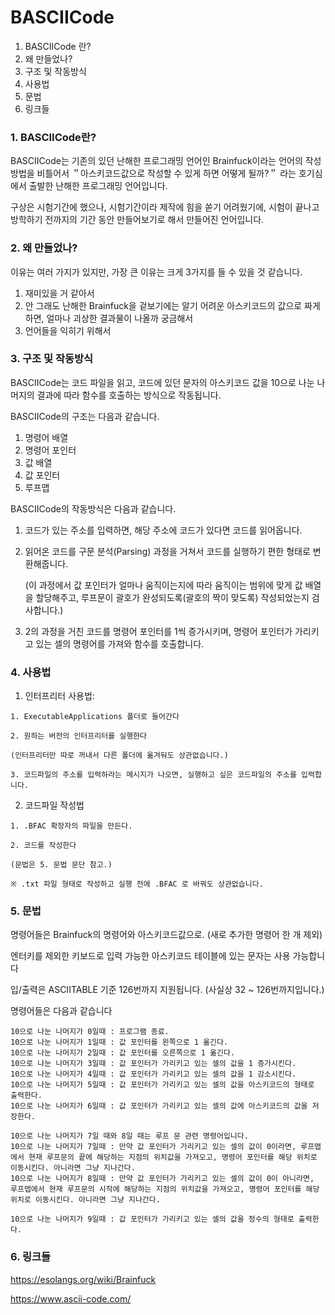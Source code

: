 # BASCIICode

1. BASCIICode 란?
2. 왜 만들었나?
3. 구조 및 작동방식
4. 사용법
5. 문법
6. 링크들

### 1. BASCIICode란?
BASCIICode는 기존의 있던 난해한 프로그래밍 언어인 Brainfuck이라는 언어의 작성방법을 비틀어서 ＂아스키코드값으로 작성할 수 있게 하면 어떻게 될까?＂ 라는 호기심에서 출발한 난해한 프로그래밍 언어입니다.

구상은 시험기간에 했으나, 시험기간이라 제작에 힘을 쏟기 어려웠기에, 시험이 끝나고 방학하기 전까지의 기간 동안 만들어보기로 해서 만들어진 언어입니다.

### 2. 왜 만들었나?
이유는 여러 가지가 있지만, 가장 큰 이유는 크게 3가지를 들 수 있을 것 같습니다.

1. 재미있을 거 같아서
2. 안 그래도 난해한 Brainfuck을 겉보기에는 알기 어려운 아스키코드의 값으로 짜게 하면, 얼마나 괴상한 결과물이 나올까 궁금해서
3. 언어들을 익히기 위해서

### 3. 구조 및 작동방식

BASCIICode는 코드 파일을 읽고, 코드에 있던 문자의 아스키코드 값을 10으로 나눈 나머지의 결과에 따라 함수를 호출하는 방식으로 작동됩니다.

BASCIICode의 구조는 다음과 같습니다.

1. 명령어 배열
2. 명령어 포인터
3. 값 배열
4. 값 포인터
5. 루프맵

BASCIICode의 작동방식은 다음과 같습니다.

1. 코드가 있는 주소를 입력하면, 해당 주소에 코드가 있다면 코드를 읽어옵니다. 
2. 읽어온 코드를 구문 분석(Parsing) 과정을 거쳐서 코드를 실행하기 편한 형태로 변환해줍니다.
 
   (이 과정에서 값 포인터가 얼마나 움직이는지에 따라 움직이는 범위에 맞게 값 배열을 할당해주고, 루프문이 괄호가 완성되도록(괄호의 짝이 맞도록) 작성되었는지 검사합니다.)

3. 2의 과정을 거친 코드를 명령어 포인터를 1씩 증가시키며, 명령어 포인터가 가리키고 있는 셀의 명령어를 가져와 함수를 호출합니다.

### 4. 사용법

1. 인터프리터 사용법:

```
1. ExecutableApplications 폴더로 들어간다

2. 원하는 버전의 인터프리터를 실행한다

(인터프리터만 따로 꺼내서 다른 폴더에 옮겨둬도 상관없습니다.)

3. 코드파일의 주소를 입력하라는 메시지가 나오면, 실행하고 싶은 코드파일의 주소를 입력합니다.
```

2. 코드파일 작성법

```
1. .BFAC 확장자의 파일을 만든다.

2. 코드를 작성한다

(문법은 5. 문법 문단 참고.)

※ .txt 파일 형태로 작성하고 실행 전에 .BFAC 로 바꿔도 상관없습니다.

```


### 5. 문법


명령어들은 Brainfuck의 명령어와 아스키코드값으로. (새로 추가한 명령어 한 개 제외)

엔터키를 제외한 키보드로 입력 가능한 아스키코드 테이블에 있는 문자는 사용 가능합니다

입/출력은 ASCIITABLE 기준 126번까지 지원됩니다. (사실상 32 ~ 126번까지입니다.)

명령어들은 다음과 같습니다

```
10으로 나눈 나머지가 0일때 : 프로그램 종료.
10으로 나눈 나머지가 1일때 : 값 포인터를 왼쪽으로 1 옮긴다.
10으로 나눈 나머지가 2일때 : 값 포인터를 오른쪽으로 1 옮긴다.
10으로 나눈 나머지가 3일때 : 값 포인터가 가리키고 있는 셀의 값을 1 증가시킨다.
10으로 나눈 나머지가 4일때 : 값 포인터가 가리키고 있는 셀의 값을 1 감소시킨다.
10으로 나눈 나머지가 5일때 : 값 포인터가 가리키고 있는 셀의 값을 아스키코드의 형태로 출력한다.
10으로 나눈 나머지가 6일때 : 값 포인터가 가리키고 있는 셀의 값에 아스키코드의 값을 저장한다.

10으로 나눈 나머지가 7일 때와 8일 때는 루프 문 관련 명령어입니다.
10으로 나눈 나머지가 7일때 : 만약 값 포인터가 가리키고 있는 셀의 값이 0이라면, 루프맵에서 현재 루프문의 끝에 해당하는 지점의 위치값을 가져오고, 명령어 포인터를 해당 위치로 이동시킨다. 아니라면 그냥 지나간다.
10으로 나눈 나머지가 8일때 : 만약 값 포인터가 가리키고 있는 셀의 값이 0이 아니라면, 루프맵에서 현재 루프문의 시작에 해당하는 지점의 위치값을 가져오고, 명령어 포인터를 해당 위치로 이동시킨다. 아니라면 그냥 지나간다.

10으로 나눈 나머지가 9일때 : 값 포인터가 가리키고 있는 셀의 값을 정수의 형태로 출력한다.
```

### 6. 링크들

<https://esolangs.org/wiki/Brainfuck>

<https://www.ascii-code.com/> 
